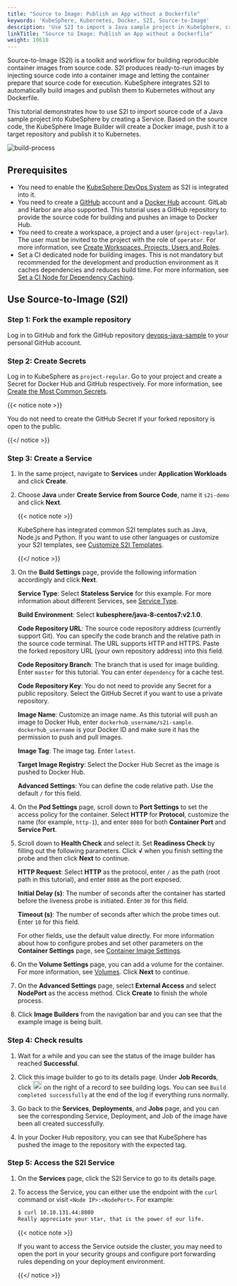 ```yaml
---
title: "Source to Image: Publish an App without a Dockerfile"
keywords: 'KubeSphere, Kubernetes, Docker, S2I, Source-to-Image'
description: 'Use S2I to import a Java sample project in KubeSphere, create an image and publish it to Kubernetes.'
linkTitle: "Source to Image: Publish an App without a Dockerfile"
weight: 10610
---
```


Source-to-Image (S2I) is a toolkit and workflow for building reproducible container images from source code. S2I produces ready-to-run images by injecting source code into a container image and letting the container prepare that source code for execution. KubeSphere integrates S2I to automatically build images and publish them to Kubernetes without any Dockerfile.

This tutorial demonstrates how to use S2I to import source code of a Java sample project into KubeSphere by creating a Service. Based on the source code, the KubeSphere Image Builder will create a Docker image, push it to a target repository and publish it to Kubernetes.

![build-process](/images/docs/project-user-guide/image-builder/s2i-publish-app-without-dockerfile/build-process.png)

## Prerequisites

- You need to enable the [KubeSphere DevOps System](../../../pluggable-components/devops/) as S2I is integrated into it.
- You need to create a [GitHub](https://github.com/) account and a [Docker Hub](http://www.dockerhub.com/) account. GitLab and Harbor are also supported. This tutorial uses a GitHub repository to provide the source code for building and pushes an image to Docker Hub.
- You need to create a workspace, a project and a user (`project-regular`). The user must be invited to the project with the role of `operator`. For more information, see [Create Workspaces, Projects, Users and Roles](../../../quick-start/create-workspace-and-project/).
- Set a CI dedicated node for building images. This is not mandatory but recommended for the development and production environment as it caches dependencies and reduces build time. For more information, see [Set a CI Node for Dependency Caching](../../../devops-user-guide/how-to-use/set-ci-node/).

## Use Source-to-Image (S2I)

### Step 1: Fork the example repository

Log in to GitHub and fork the GitHub repository [devops-java-sample](https://github.com/kubesphere/devops-java-sample) to your personal GitHub account.

### Step 2: Create Secrets

Log in to KubeSphere as `project-regular`. Go to your project and create a Secret for Docker Hub and GitHub respectively. For more information, see [Create the Most Common Secrets](../../../project-user-guide/configuration/secrets/#create-the-most-common-secrets).

{{< notice note >}}

You do not need to create the GitHub Secret if your forked repository is open to the public.

{{</ notice >}} 

### Step 3: Create a Service

1. In the same project, navigate to **Services** under **Application Workloads** and click **Create**.

2. Choose **Java** under **Create Service from Source Code**, name it `s2i-demo` and click **Next**.

   {{< notice note >}}

   KubeSphere has integrated common S2I templates such as Java, Node.js and Python. If you want to use other languages or customize your S2I templates, see [Customize S2I Templates](../s2i-templates/).

   {{</ notice >}} 

3. On the **Build Settings** page, provide the following information accordingly and click **Next**.

   **Service Type**: Select **Stateless Service** for this example. For more information about different Services, see [Service Type](../../../project-user-guide/application-workloads/services/#service-type).

   **Build Environment**: Select **kubesphere/java-8-centos7:v2.1.0**.

   **Code Repository URL**: The source code repository address (currently support Git). You can specify the code branch and the relative path in the source code terminal. The URL supports HTTP and HTTPS. Paste the forked repository URL (your own repository address) into this field.

   **Code Repository Branch**: The branch that is used for image building. Enter `master` for this tutorial. You can enter `dependency` for a cache test.

   **Code Repository Key**: You do not need to provide any Secret for a public repository. Select the GitHub Secret if you want to use a private repository.

   **Image Name**: Customize an image name. As this tutorial will push an image to Docker Hub, enter `dockerhub_username/s2i-sample`. `dockerhub_username` is your Docker ID and make sure it has the permission to push and pull images.

   **Image Tag**: The image tag. Enter `latest`.

   **Target Image Registry**: Select the Docker Hub Secret as the image is pushed to Docker Hub.

   **Advanced Settings**: You can define the code relative path. Use the default `/` for this field.

4. On the **Pod Settings** page, scroll down to **Port Settings** to set the access policy for the container. Select **HTTP** for **Protocol**, customize the name (for example, `http-1`), and enter `8080` for both **Container Port** and **Service Port**.

5. Scroll down to **Health Check** and select it. Set **Readiness Check** by filling out the following parameters. Click **√** when you finish setting the probe and then click **Next** to continue.

   **HTTP Request**: Select **HTTP** as the protocol, enter `/` as the path (root path in this tutorial), and enter `8080` as the port exposed.

   **Initial Delay (s)**: The number of seconds after the container has started before the liveness probe is initiated. Enter `30` for this field.

   **Timeout (s)**: The number of seconds after which the probe times out. Enter `10` for this field.

   For other fields, use the default value directly. For more information about how to configure probes and set other parameters on the **Container Settings** page, see [Container Image Settings](../../../project-user-guide/application-workloads/container-image-settings/).

6. On the **Volume Settings** page, you can add a volume for the container. For more information, see [Volumes](../../../project-user-guide/storage/volumes/). Click **Next** to continue.

7. On the **Advanced Settings** page, select **External Access** and select **NodePort** as the access method. Click **Create** to finish the whole process.

8. Click **Image Builders** from the navigation bar and you can see that the example image is being built.

### Step 4: Check results

1. Wait for a while and you can see the status of the image builder has reached **Successful**.

2. Click this image builder to go to its details page. Under **Job Records**, click <img src="/images/docs/project-user-guide/image-builder/s2i-publish-app-without-dockerfile/down-arrow.png" width="20px" /> on the right of a record to see building logs. You can see `Build completed successfully` at the end of the log if everything runs normally.

3. Go back to the **Services**, **Deployments**, and **Jobs** page, and you can see the corresponding Service, Deployment, and Job of the image have been all created successfully.

4. In your Docker Hub repository, you can see that KubeSphere has pushed the image to the repository with the expected tag.

### Step 5: Access the S2I Service

1. On the **Services** page, click the S2I Service to go to its details page.

2. To access the Service, you can either use the endpoint with the `curl` command or visit `<Node IP>:<NodePort>`. For example:

   ```bash
   $ curl 10.10.131.44:8080
   Really appreciate your star, that is the power of our life.
   ```

   {{< notice note >}}

   If you want to access the Service outside the cluster, you may need to open the port in your security groups and configure port forwarding rules depending on your deployment environment.

   {{</ notice >}} 